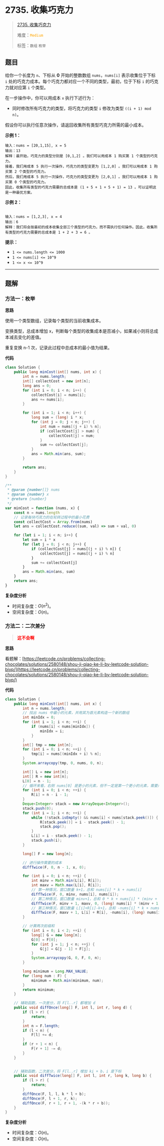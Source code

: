 # 2735. 收集巧克力

> [2735. 收集巧克力](https://leetcode.cn/problems/collecting-chocolates/)
>
> 难度：<font color=orange>`Medium`</font>
>
> 标签：`数组` `枚举`

## 题目

给你一个长度为 `n`、下标从 **0** 开始的整数数组 `nums`，`nums[i]` 表示收集位于下标 `i` 处的巧克力成本。每个巧克力都对应一个不同的类型，最初，位于下标 `i` 的巧克力就对应第 `i` 个类型。

在一步操作中，你可以用成本 `x` 执行下述行为：

* 同时修改所有巧克力的类型，将巧克力的类型 `i` 修改为类型 `((i + 1) mod n)`。

假设你可以执行任意次操作，请返回收集所有类型巧克力所需的最小成本。

**示例 1：**

```
输入：nums = [20,1,15], x = 5
输出：13
解释：最开始，巧克力的类型分别是 [0,1,2] 。我们可以用成本 1 购买第 1 个类型的巧克力。
接着，我们用成本 5 执行一次操作，巧克力的类型变更为 [1,2,0] 。我们可以用成本 1 购买第 2 个类型的巧克力。
然后，我们用成本 5 执行一次操作，巧克力的类型变更为 [2,0,1] 。我们可以用成本 1 购买第 0 个类型的巧克力。
因此，收集所有类型的巧克力需要的总成本是 (1 + 5 + 1 + 5 + 1) = 13 。可以证明这是一种最优方案。
```

**示例 2：**

```

输入：nums = [1,2,3], x = 4
输出：6
解释：我们将会按最初的成本收集全部三个类型的巧克力，而不需执行任何操作。因此，收集所有类型的巧克力需要的总成本是 1 + 2 + 3 = 6 。
```

**提示：**

* `1 <= nums.length <= 1000`
* `1 <= nums[i] <= 10^9`
* `1 <= x <= 10^9`

--------------------

## 题解

### 方法一：枚举

**思路**

使用一个类型数组，记录每个类型的当前收集成本。

变换类型，总成本增加 x，判断每个类型的收集成本是否减小，如果减小则将总成本减去变化的差值。

重复变换 n-1 次，记录此过程中总成本的最小值为结果。

**代码**

```java
class Solution {
    public long minCost(int[] nums, int x) {
        int n = nums.length;
        int[] collectCost = new int[n];
        long ans = 0;
        for (int i = 0; i < n; i++) {
            collectCost[i] = nums[i];
            ans += nums[i];
        }

        for (int i = 1; i < n; i++) {
            long sum = (long) i * x;
            for (int j = 0; j < n; j++) {
                int num = nums[(j + i) % n];
                if (collectCost[j] > num) {
                    collectCost[j] = num;
                }
                sum += collectCost[j];
            }
            ans = Math.min(ans, sum);
        }

        return ans;
    }
}
```

```js
/**
 * @param {number[]} nums
 * @param {number} x
 * @return {number}
 */
var minCost = function (nums, x) {
    const n = nums.length
    // 记录每块巧克力的在轮转过程中的最小花费
    const collectCost = Array.from(nums)
    let ans = collectCost.reduce((sum, val) => sum + val, 0)

    for (let i = 1; i < n; i++) {
        let sum = i * x
        for (let j = 0; j < n; j++) {
            if (collectCost[j] > nums[(j + i) % n]) {
                collectCost[j] = nums[(j + i) % n]
            }
            sum += collectCost[j]
        }
        ans = Math.min(ans, sum)
    }
    return ans;
}
```

**复杂度分析**

- 时间复杂度：$O(n^2)$。
- 空间复杂度：$O(n)$。

### 方法二：二次差分

> <font color=red>**这不会啊**</font>

**思路**

看题解：[https://leetcode.cn/problems/collecting-chocolates/solutions/2580148/shou-ji-qiao-ke-li-by-leetcode-solution-bjyp/](https://leetcode.cn/problems/collecting-chocolates/solutions/2580148/shou-ji-qiao-ke-li-by-leetcode-solution-bjyp/)

**代码**

```java
class Solution {
    public long minCost(int[] nums, int x) {
        int n = nums.length;
        // 找出 nums 中最小的元素，并用其为首元素构造一个新的数组
        int minIdx = 0;
        for (int i = 1; i < n; ++i) {
            if (nums[i] < nums[minIdx]) {
                minIdx = i;
            }
        }
        int[] tmp = new int[n];
        for (int i = 0; i < n; ++i) {
            tmp[i] = nums[(minIdx + i) % n];
        }
        System.arraycopy(tmp, 0, nums, 0, n);

        int[] L = new int[n];
        int[] R = new int[n];
        L[0] = n - 1;
        // 循环来看，右侧 nums[0] 是更小的元素，但不一定是第一个更小的元素，需要用单调栈计算得到
        for (int i = 0; i < n; ++i) {
            R[i] = n - i - 1;
        }
        Deque<Integer> stack = new ArrayDeque<Integer>();
        stack.push(0);
        for (int i = 1; i < n; ++i) {
            while (!stack.isEmpty() && nums[i] < nums[stack.peek()]) {
                R[stack.peek()] = i - stack.peek() - 1;
                stack.pop();
            }
            L[i] = i - stack.peek() - 1;
            stack.push(i);
        }

        long[] F = new long[n];

        // 进行操作需要的成本
        diffTwice(F, 0, n - 1, x, 0);

        for (int i = 0; i < n; ++i) {
            int minv = Math.min(L[i], R[i]);
            int maxv = Math.max(L[i], R[i]);
            // 第一种情况，窗口数量 k+1，总和 nums[i] * k + nums[i]
            diffTwice(F, 0, minv, nums[i], nums[i]);
            // 第二种情况，窗口数量 minv+1，总和 0 * k + nums[i] * (minv + 1)
            diffTwice(F, minv + 1, maxv, 0, (long) nums[i] * (minv + 1));
            // 第三种情况，窗口数量 L[i]+R[i]-k+1，总和 -nums[i] * k + nums[i] * (L[i] + R[i] + 1)
            diffTwice(F, maxv + 1, L[i] + R[i], -nums[i], (long) nums[i] * (L[i] + R[i] + 1));
        }

        // 计算两次前缀和
        for (int i = 0; i < 2; ++i) {
            long[] G = new long[n];
            G[0] = F[0];
            for (int j = 1; j < n; ++j) {
                G[j] = G[j - 1] + F[j];
            }
            System.arraycopy(G, 0, F, 0, n);
        }

        long minimum = Long.MAX_VALUE;
        for (long num : F) {
            minimum = Math.min(minimum, num);
        }
        return minimum;
    }

    // 辅助函数，一次差分，将 F[l..r] 都增加 d
    public void diffOnce(long[] F, int l, int r, long d) {
        if (l > r) {
            return;
        }
        int n = F.length;
        if (l < n) {
            F[l] += d;
        }
        if (r + 1 < n) {
            F[r + 1] -= d;
        }
    }

    
    // 辅助函数，二次差分，将 F[l..r] 增加 ki + b，i 是下标
    public void diffTwice(long[] F, int l, int r, long k, long b) {
        if (l > r) {
            return;
        }
        diffOnce(F, l, l, k * l + b);
        diffOnce(F, l + 1, r, k);
        diffOnce(F, r + 1, r + 1, -(k * r + b));
    }
}
```

**复杂度分析**

- 时间复杂度：$O(n)$。
- 空间复杂度：$O(n)$。

